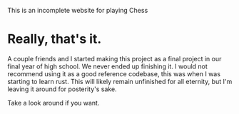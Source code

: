 This is an incomplete website for playing Chess

# Really, that's it.

A couple friends and I started making this project as a final project in our final year of high school. We never ended up finishing it. I would not recommend using it as a good reference codebase, this was when I was starting to learn rust. This will likely remain unfinished for all eternity, but I'm leaving it around for posterity's sake.

Take a look around if you want.
